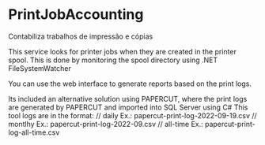 # PrintJobAccounting
Contabiliza trabalhos de impressão e cópias

This service looks for printer jobs when they are created in the printer spool.
This is done by monitoring the spool directory using .NET  FileSystemWatcher

You can use the web interface to generate reports based on the print logs.

Its included an alternative solution using PAPERCUT, where the print logs are generated by PAPERCUT and imported into SQL Server using C#
This tool logs are in the format:
        //     daily         Ex.:  papercut-print-log-2022-09-19.csv
        //     montlhy       Ex.:  papercut-print-log-2022-09.csv
        //     all-time      Ex.:  papercut-print-log-all-time.csv
